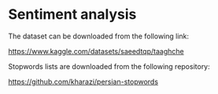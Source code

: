 # Sentiment analysis

The dataset can be downloaded from the following link:

https://www.kaggle.com/datasets/saeedtqp/taaghche


Stopwords lists are downloaded from the following repository:

https://github.com/kharazi/persian-stopwords
